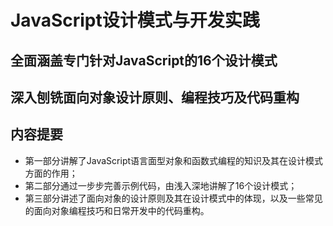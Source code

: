 # JavaScript设计模式与开发实践

## 全面涵盖专门针对JavaScript的16个设计模式

## 深入刨铣面向对象设计原则、编程技巧及代码重构

## 内容提要

- 第一部分讲解了JavaScript语言面型对象和函数式编程的知识及其在设计模式方面的作用；
- 第二部分通过一步步完善示例代码，由浅入深地讲解了16个设计模式；
- 第三部分讲述了面向对象的设计原则及其在设计模式中的体现，以及一些常见的面向对象编程技巧和日常开发中的代码重构。